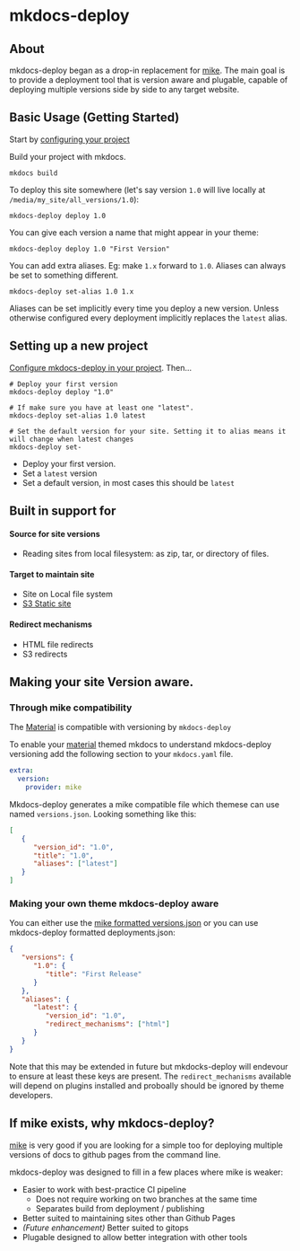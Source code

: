 # mkdocs-deploy

## About

mkdocs-deploy began as a drop-in replacement for [mike][mike].  The main goal is to provide
a deployment tool that is version aware and plugable, capable of deploying multiple versions side by side to any target
website.

## Basic Usage (Getting Started)

Start by [configuring your project](configuration)

Build your project with mkdocs.

```shell
mkdocs build
```

To deploy this site somewhere (let's say version `1.0` will live locally at `/media/my_site/all_versions/1.0`):

```shell
mkdocs-deploy deploy 1.0
```

You can give each version a name that might appear in your theme:
```shell
mkdocs-deploy deploy 1.0 "First Version"
```

You can add extra aliases. Eg: make `1.x` forward to `1.0`.  Aliases can always be set to something different.

```shell
mkdocs-deploy set-alias 1.0 1.x
```

Aliases can be set implicitly every time you deploy a new version.  Unless otherwise configured every deployment 
implicitly replaces the `latest` alias.

## Setting up a new project

[Configure mkdocs-deploy in your project](configuration). Then...

```shell
# Deploy your first version
mkdocs-deploy deploy "1.0"

# If make sure you have at least one "latest".
mkdocs-deploy set-alias 1.0 latest 

# Set the default version for your site. Setting it to alias means it will change when latest changes
mkdocs-deploy set-
```
- Deploy your first version.
- Set a `latest` version
- Set a default version, in most cases this should be `latest`

## Built in support for

#### Source for site versions

 - Reading sites from local filesystem: as zip, tar, or directory of files.

#### Target to maintain site

 - Site on Local file system
 - [S3 Static site][aws s3 site]

#### Redirect mechanisms

 - HTML file redirects
 - S3 redirects

## Making your site Version aware.

### Through mike compatibility

The [Material](https://squidfunk.github.io/mkdocs-material/) is compatible with versioning by `mkdocs-deploy`

To enable your [material][material] themed mkdocs to understand mkdocs-deploy versioning add the following section to 
your `mkdocs.yaml` file.

```yaml
extra:
  version:
    provider: mike
```

Mkdocs-deploy generates a mike compatible file which themese can use named `versions.json`.  Looking something like this:

```json
[
   {
      "version_id": "1.0", 
      "title": "1.0", 
      "aliases": ["latest"]
   }
]
```

### Making your own theme mkdocs-deploy aware

You can either use the [mike formatted versions.json](https://github.com/jimporter/mike#for-theme-authors) or you can 
use mkdocs-deploy formatted deployments.json:

```json
{
   "versions": {
      "1.0": {
         "title": "First Release"
      }
   }, 
   "aliases": {
      "latest": {
         "version_id": "1.0", 
         "redirect_mechanisms": ["html"]
      }
   }
}
```

Note that this may be extended in future but mkdocks-deploy will endevour to ensure at least these keys are present.
The `redirect_mechanisms` available will depend on plugins installed and proboally should be ignored by theme
developers.


## If mike exists, why mkdocs-deploy?

[mike] is very good if you are looking for a simple too for deploying multiple versions of docs to github pages
from the command line.

mkdocs-deploy was designed to fill in a few places where mike is weaker:
 - Easier to work with best-practice CI pipeline
   - Does not require working on two branches at the same time
   - Separates build from deployment / publishing
 - Better suited to maintaining sites other than Github Pages
 - _(Future enhancement)_ Better suited to gitops
 - Plugable designed to allow better integration with other tools

[mike]: https://github.com/jimporter/mike "Manage multiple versions of your MkDocs-powered documentation via Git"
[aws s3 site]: https://docs.aws.amazon.com/AmazonS3/latest/userguide/WebsiteHosting.html "Hosting a static website using Amazon S3"
[material]: https://squidfunk.github.io/mkdocs-material/ "Mkdocs theme named 'material'"
